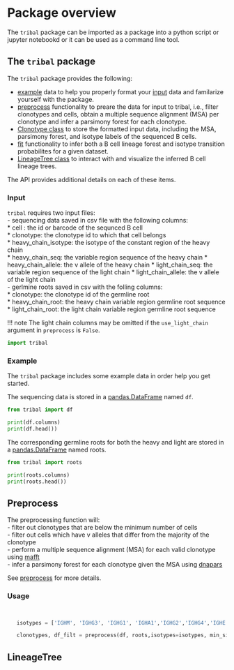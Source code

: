 # Package overview


The `tribal` package can be imported as a package into a python script or jupyter notebookd or it can be used as a command line tool. 

## The `tribal` package 

The `tribal` package provides the following:  
- [example](#example) data to help you properly format your [input](#input) data and familarize yourself with the package.    
- [preprocess](#preprocess) functionality to preare the data for input to tribal, i.e., filter clonotypes and cells, obtain a multiple sequence alignment (MSA) per clonotype and infer a parsimony forest for each clonotype.   
- [Clonotype class](#clonotype) to store the formatted input data, including the MSA, parsimony forest, and isotype labels of the sequenced B cells. 
-  [fit](#fit) functionality to infer both a B cell lineage forest and isotype transition probabilites for a given dataset.    
- [LineageTree class](#lineagetree) to interact with and visualize the inferred B cell lineage trees.     

The API provides additional details on each of these items. 


### Input


`tribal` requires two input files:  
    - sequencing data saved in csv file with the following columns:  
        * cell : the id or barcode of the sequnced B cell   
        * clonotype: the clonotype id to which that cell belongs   
        * heavy_chain_isotype: the isotype of the constant region of the heavy chain  
        * heavy_chain_seq: the variable region sequence of the heavy chain
        * heavy_chain_allele: the v allele of the heavy chain
        * light_chain_seq:  the variable region sequence of the light chain
        * light_chain_allele: the v allele of the light chain  
    - gerlmine roots saved in csv with the folling columns:  
        * clonotype: the clonotype id of the germline root  
        * heavy_chain_root: the heavy chain variable region germline root sequence
        * light_chain_root: the light chain variable region germline root sequence

!!! note
    The light chain columns may be omitted if the `use_light_chain` argument in `preprocess` is `False`. 




```py
import tribal

```





### Example

The `tribal` package includes some example data in order help you get started.


The sequencing data is stored in a [pandas.DataFrame](https://pandas.pydata.org/pandas-docs/stable/reference/api/pandas.DataFrame.html) named `df`. 

```python 
from tribal import df

print(df.columns)
print(df.head())

```

The corresponding germline roots for both the heavy and light are stored in a [pandas.DataFrame](https://pandas.pydata.org/pandas-docs/stable/reference/api/pandas.DataFrame.html) named roots. 
```python 
from tribal import roots

print(roots.columns)
print(roots.head())
```

## Preprocess 

The preprocessing function will:  
    -  filter out clonotypes that are below the minimum number of cells  
    -  filter out cells which have v alleles that differ from the majority of the clonotype  
    -  perform a multiple sequence alignment (MSA) for each valid clonotype using [mafft](https://mafft.cbrc.jp/alignment/software/)  
    -  infer a parsimony forest for each clonotype given the MSA using [dnapars](https://phylipweb.github.io/phylip/)  


See [preprocess](../api/preprocess.md) for more details. 


### Usage
```python


   isotypes = ['IGHM', 'IGHG3', 'IGHG1', 'IGHA1','IGHG2','IGHG4','IGHE','IGHA2']

   clonotypes, df_filt = preprocess(df, roots,isotypes=isotypes, min_size=4, use_light_chain=True, cores=3, verbose=True )


```


## LineageTree 